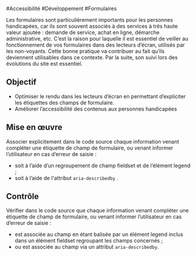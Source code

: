 
#Accessibilité #Développement #Formulaires

Les formulaires sont particulièrement importants pour les personnes handicapées, car ils sont souvent associés à des services à très haute valeur ajoutée : demande de service, achat en ligne, démarche administrative, etc. C’est la raison pour laquelle il est essentiel de veiller au fonctionnement de vos formulaires dans des lecteurs d’écran, utilisés par les non-voyants. Cette bonne pratique va contribuer au fait qu’ils deviennent utilisables dans ce contexte. Par la suite, son suivi lors des évolutions du site est essentiel.


## Objectif

* Optimiser le rendu dans les lecteurs d’écran en permettant d’expliciter les étiquettes des champs de formulaire.
* Améliorer l’accessibilité des contenus aux personnes handicapées

## Mise en œuvre

Associer explicitement dans le code source chaque information venant compléter une étiquette de champ de formulaire, ou venant informer l’utilisateur en cas d’erreur de saisie :

* soit à l’aide d’un regroupement de champ fieldset et de l’élément legend ;
* soit à l’aide de l'attribut `aria-describedby` .

## Contrôle

Vérifier dans le code source que chaque information venant compléter une étiquette de champ de formulaire, ou venant informer l’utilisateur en cas d’erreur de saisie :

* est associée au champ en étant balisée par un élément legend inclus dans un élément fieldset regroupant les champs concernés ;
* ou est associée au champ via un attribut `aria-describedby`.

